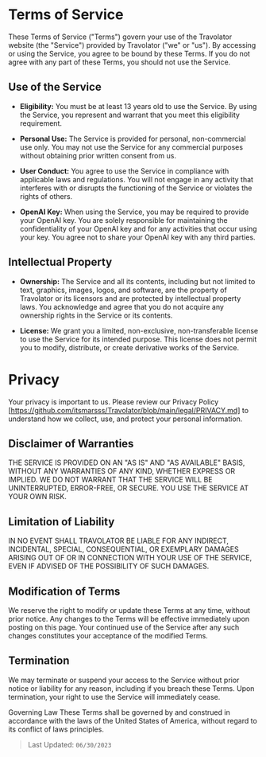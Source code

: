# Terms of Service
These Terms of Service ("Terms") govern your use of the Travolator website (the "Service") provided by Travolator ("we" or "us"). By accessing or using the Service, you agree to be bound by these Terms. If you do not agree with any part of these Terms, you should not use the Service.

## Use of the Service
- **Eligibility:** You must be at least 13 years old to use the Service. By using the Service, you represent and warrant that you meet this eligibility requirement.

- **Personal Use:** The Service is provided for personal, non-commercial use only. You may not use the Service for any commercial purposes without obtaining prior written consent from us.

- **User Conduct:** You agree to use the Service in compliance with applicable laws and regulations. You will not engage in any activity that interferes with or disrupts the functioning of the Service or violates the rights of others.

- **OpenAI Key:** When using the Service, you may be required to provide your OpenAI key. You are solely responsible for maintaining the confidentiality of your OpenAI key and for any activities that occur using your key. You agree not to share your OpenAI key with any third parties.

## Intellectual Property
- **Ownership:** The Service and all its contents, including but not limited to text, graphics, images, logos, and software, are the property of Travolator or its licensors and are protected by intellectual property laws. You acknowledge and agree that you do not acquire any ownership rights in the Service or its contents.

- **License:** We grant you a limited, non-exclusive, non-transferable license to use the Service for its intended purpose. This license does not permit you to modify, distribute, or create derivative works of the Service.

# Privacy
Your privacy is important to us. Please review our Privacy Policy [https://github.com/itsmarsss/Travolator/blob/main/legal/PRIVACY.md] to understand how we collect, use, and protect your personal information.

## Disclaimer of Warranties
THE SERVICE IS PROVIDED ON AN "AS IS" AND "AS AVAILABLE" BASIS, WITHOUT ANY WARRANTIES OF ANY KIND, WHETHER EXPRESS OR IMPLIED. WE DO NOT WARRANT THAT THE SERVICE WILL BE UNINTERRUPTED, ERROR-FREE, OR SECURE. YOU USE THE SERVICE AT YOUR OWN RISK.

## Limitation of Liability
IN NO EVENT SHALL TRAVOLATOR BE LIABLE FOR ANY INDIRECT, INCIDENTAL, SPECIAL, CONSEQUENTIAL, OR EXEMPLARY DAMAGES ARISING OUT OF OR IN CONNECTION WITH YOUR USE OF THE SERVICE, EVEN IF ADVISED OF THE POSSIBILITY OF SUCH DAMAGES.

## Modification of Terms
We reserve the right to modify or update these Terms at any time, without prior notice. Any changes to the Terms will be effective immediately upon posting on this page. Your continued use of the Service after any such changes constitutes your acceptance of the modified Terms.

## Termination
We may terminate or suspend your access to the Service without prior notice or liability for any reason, including if you breach these Terms. Upon termination, your right to use the Service will immediately cease.

Governing Law
These Terms shall be governed by and construed in accordance with the laws of the United States of America, without regard to its conflict of laws principles.

> Last Updated: `06/30/2023`